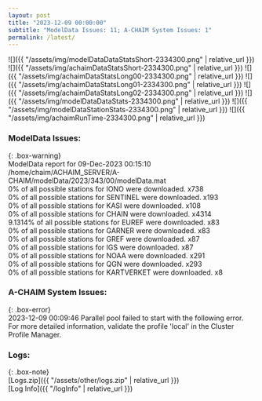 ```yaml
---
layout: post
title: "2023-12-09 00:00:00"
subtitle: "ModelData Issues: 11; A-CHAIM System Issues: 1"
permalink: /latest/
---
```


![]({{ "/assets/img/modelDataDataStatsShort-2334300.png" | relative_url }})
![]({{ "/assets/img/achaimDataStatsShort-2334300.png" | relative_url }})
![]({{ "/assets/img/achaimDataStatsLong00-2334300.png" | relative_url }})
![]({{ "/assets/img/achaimDataStatsLong01-2334300.png" | relative_url }})
![]({{ "/assets/img/achaimDataStatsLong02-2334300.png" | relative_url }})
![]({{ "/assets/img/modelDataDataStats-2334300.png" | relative_url }})
![]({{ "/assets/img/modelDataStationStats-2334300.png" | relative_url }})
![]({{ "/assets/img/achaimRunTime-2334300.png" | relative_url }})


### ModelData Issues:  
  
{: .box-warning}  
 ModelData report for 09-Dec-2023 00:15:10   
 /home/chaim/ACHAIM_SERVER/A-CHAIM/modelData/2023/343/00/modelData.mat   
 0% of all possible stations for IONO were downloaded. x738   
 0% of all possible stations for SENTINEL were downloaded. x193   
 0% of all possible stations for KASI were downloaded. x108   
 0% of all possible stations for CHAIN were downloaded. x4314   
 9.1314% of all possible stations for EUREF were downloaded. x83   
 0% of all possible stations for GARNER were downloaded. x83   
 0% of all possible stations for GREF were downloaded. x87   
 0% of all possible stations for IGS were downloaded. x87   
 0% of all possible stations for NOAA were downloaded. x291   
 0% of all possible stations for QGN were downloaded. x293   
 0% of all possible stations for KARTVERKET were downloaded. x8   
  
### A-CHAIM System Issues:  
  
{: .box-error}  
2023-12-09 00:09:46 Parallel pool failed to start with the following error. For more detailed information, validate the profile 'local' in the Cluster Profile Manager.  

### Logs:  
  
{: .box-note}  
[Logs.zip]({{ "/assets/other/logs.zip" | relative_url }})  
[Log Info]({{ "/logInfo" | relative_url }})  
